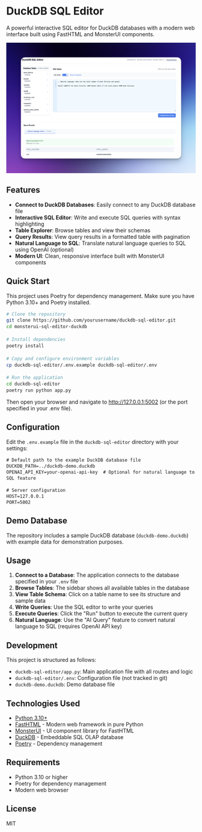 # DuckDB SQL Editor

A powerful interactive SQL editor for DuckDB databases with a modern web interface built using FastHTML and MonsterUI components.

![](screenshot.png)

## Features

- **Connect to DuckDB Databases**: Easily connect to any DuckDB database file
- **Interactive SQL Editor**: Write and execute SQL queries with syntax highlighting
- **Table Explorer**: Browse tables and view their schemas
- **Query Results**: View query results in a formatted table with pagination
- **Natural Language to SQL**: Translate natural language queries to SQL using OpenAI (optional)
- **Modern UI**: Clean, responsive interface built with MonsterUI components

## Quick Start

This project uses Poetry for dependency management. Make sure you have Python 3.10+ and Poetry installed.

```bash
# Clone the repository
git clone https://github.com/yourusername/duckdb-sql-editor.git
cd monsterui-sql-editor-duckdb

# Install dependencies
poetry install

# Copy and configure environment variables
cp duckdb-sql-editor/.env.example duckdb-sql-editor/.env

# Run the application
cd duckdb-sql-editor
poetry run python app.py
```

Then open your browser and navigate to http://127.0.0.1:5002 (or the port specified in your .env file).

## Configuration

Edit the `.env.example` file in the `duckdb-sql-editor` directory with your settings:

```
# Default path to the example DuckDB database file
DUCKDB_PATH=../duckdb-demo.duckdb
OPENAI_API_KEY=your-openai-api-key  # Optional for natural language to SQL feature

# Server configuration
HOST=127.0.0.1
PORT=5002
```

## Demo Database

The repository includes a sample DuckDB database (`duckdb-demo.duckdb`) with example data for demonstration purposes.

## Usage

1. **Connect to a Database**: The application connects to the database specified in your `.env` file
2. **Browse Tables**: The sidebar shows all available tables in the database
3. **View Table Schema**: Click on a table name to see its structure and sample data
4. **Write Queries**: Use the SQL editor to write your queries
5. **Execute Queries**: Click the "Run" button to execute the current query
6. **Natural Language**: Use the "AI Query" feature to convert natural language to SQL (requires OpenAI API key)

## Development

This project is structured as follows:

- `duckdb-sql-editor/app.py`: Main application file with all routes and logic
- `duckdb-sql-editor/.env`: Configuration file (not tracked in git)
- `duckdb-demo.duckdb`: Demo database file

## Technologies Used

- [Python 3.10+](https://www.python.org/)
- [FastHTML](https://www.fastht.ml/) - Modern web framework in pure Python
- [MonsterUI](https://github.com/AnswerDotAI/MonsterUI) - UI component library for FastHTML
- [DuckDB](https://duckdb.org/) - Embeddable SQL OLAP database
- [Poetry](https://python-poetry.org/) - Dependency management

## Requirements

- Python 3.10 or higher
- Poetry for dependency management
- Modern web browser

## License

MIT 